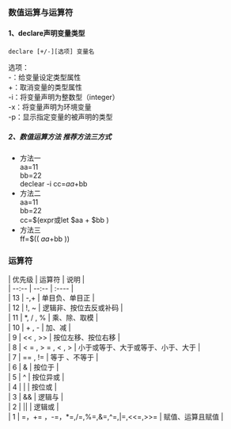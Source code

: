 ### 数值运算与运算符  
#### 1、declare声明变量类型  
    declare [+/-][选项] 变量名  
  选项：  
    -：给变量设定类型属性  
    +：取消变量的类型属性  
    -i：将变量声明为整数型（integer）    
    -x：将变量声明为环境变量  
    -p：显示指定变量的被声明的类型  



##### 2、数值运算方法 推荐方法三方式  
- 方法一  
  aa=11  
  bb=22  
  declear -i cc=$aa+$bb  
- 方法二  
  aa=11  
  bb=22  
  cc=$(expr或let $aa + $bb )  
- 方法三  
  ff=$(( $aa+$bb ))  
  



### 运算符  

| 优先级 | 运算符 | 说明 |  
| --:-- | --:-- | :---- |  
| 13 | -,+ | 单目负、单目正 |  
| 12 | !, ~ | 逻辑非、按位去反或补码 |  
| 11 | \*, / , % | 乘、除、取模 |  
| 10 | + , - | 加、减 |  
| 9 | << , >> | 按位左移、按位右移 |  
| 8 | < = , > = , < , > | 小于或等于、大于或等于、小于、大于 |  
| 7 | == , != | 等于 、不等于 |  
| 6 | &  | 按位于 |  
| 5 | ^ | 按位异或 |  
| 4 | | | 按位或 |  
| 3 | && | 逻辑与 |  
| 2 | || | 逻辑或 |  
| 1 | =，+= ，-=，*=,/=,%=,&=,^=,|=,<<=,>>= | 赋值、运算且赋值 |  

